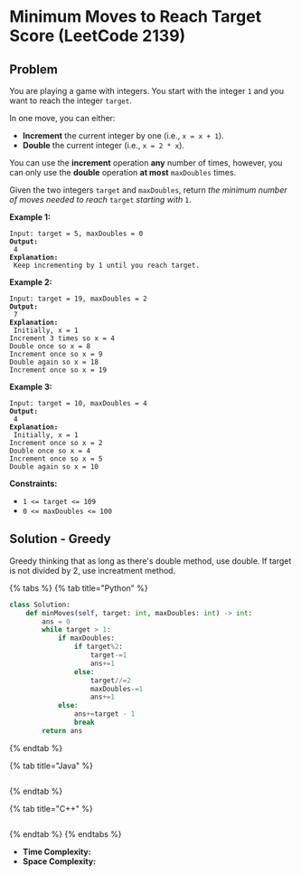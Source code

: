 # Minimum Moves to Reach Target Score (LeetCode 2139)

## Problem

You are playing a game with integers. You start with the integer `1` and you want to reach the integer `target`.

In one move, you can either:

* **Increment** the current integer by one (i.e., `x = x + 1`).
* **Double** the current integer (i.e., `x = 2 * x`).

You can use the **increment** operation **any** number of times, however, you can only use the **double** operation **at most** `maxDoubles` times.

Given the two integers `target` and `maxDoubles`, return _the minimum number of moves needed to reach_ `target` _starting with_ `1`.

&#x20;

**Example 1:**

<pre><code>Input: target = 5, maxDoubles = 0
<strong>Output:
</strong> 4
<strong>Explanation:
</strong> Keep incrementing by 1 until you reach target.
</code></pre>

**Example 2:**

<pre><code>Input: target = 19, maxDoubles = 2
<strong>Output:
</strong> 7
<strong>Explanation:
</strong> Initially, x = 1
Increment 3 times so x = 4
Double once so x = 8
Increment once so x = 9
Double again so x = 18
Increment once so x = 19
</code></pre>

**Example 3:**

<pre><code>Input: target = 10, maxDoubles = 4
<strong>Output:
</strong> 4
<strong>Explanation:
</strong> Initially, x = 1
Increment once so x = 2
Double once so x = 4
Increment once so x = 5
Double again so x = 10
</code></pre>

&#x20;

**Constraints:**

* `1 <= target <= 109`
* `0 <= maxDoubles <= 100`



## Solution - Greedy

Greedy thinking that as long as there's double method, use double. If target is not divided by 2, use increatment method.

{% tabs %}
{% tab title="Python" %}
```python
class Solution:
    def minMoves(self, target: int, maxDoubles: int) -> int:
        ans = 0
        while target > 1:
            if maxDoubles:
                if target%2:
                    target-=1
                    ans+=1
                else:
                    target//=2
                    maxDoubles-=1
                    ans+=1
            else:
                ans+=target - 1
                break
        return ans
```
{% endtab %}

{% tab title="Java" %}
```java
```
{% endtab %}

{% tab title="C++" %}
```cpp
```
{% endtab %}
{% endtabs %}

* **Time Complexity:**&#x20;
* **Space Complexity:**

